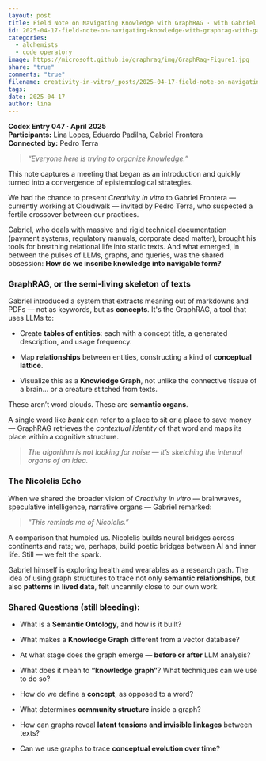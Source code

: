 ```yaml
---
layout: post
title: Field Note on Navigating Knowledge with GraphRAG · with Gabriel Frontera
id: 2025-04-17-field-note-on-navigating-knowledge-with-graphrag-with-gabriel-frontera.md
categories:
  - alchemists
  - code operatory
image: https://microsoft.github.io/graphrag/img/GraphRag-Figure1.jpg
share: "true"
comments: "true"
filename: creativity-in-vitro/_posts/2025-04-17-field-note-on-navigating-knowledge-with-graphrag-with-gabriel-frontera.md
tags: 
date: 2025-04-17
author: lina
---
```

**Codex Entry 047 · April 2025**  
**Participants:** Lina Lopes, Eduardo Padilha, Gabriel Frontera  
**Connected by:** Pedro Terra

> _“Everyone here is trying to organize knowledge.”_

This note captures a meeting that began as an introduction and quickly turned into a convergence of epistemological strategies.

We had the chance to present _Creativity in vitro_ to Gabriel Frontera — currently working at Cloudwalk — invited by Pedro Terra, who suspected a fertile crossover between our practices.

Gabriel, who deals with massive and rigid technical documentation (payment systems, regulatory manuals, corporate dead matter), brought his tools for breathing relational life into static texts. And what emerged, in between the pulses of LLMs, graphs, and queries, was the shared obsession: **How do we inscribe knowledge into navigable form?**

### **GraphRAG, or the semi-living skeleton of texts**

Gabriel introduced a system that extracts meaning out of markdowns and PDFs — not as keywords, but as **concepts**. It's the GraphRAG, a tool that uses LLMs to:

- Create **tables of entities**: each with a concept title, a generated description, and usage frequency.
    
- Map **relationships** between entities, constructing a kind of **conceptual lattice**.
    
- Visualize this as a **Knowledge Graph**, not unlike the connective tissue of a brain... or a creature stitched from texts.
    

These aren’t word clouds. These are **semantic organs**.

A single word like _bank_ can refer to a place to sit or a place to save money — GraphRAG retrieves the _contextual identity_ of that word and maps its place within a cognitive structure.

> _The algorithm is not looking for noise — it’s sketching the internal organs of an idea._

### **The Nicolelis Echo**

When we shared the broader vision of _Creativity in vitro_ — brainwaves, speculative intelligence, narrative organs — Gabriel remarked:

> _“This reminds me of Nicolelis.”_

A comparison that humbled us. Nicolelis builds neural bridges across continents and rats; we, perhaps, build poetic bridges between AI and inner life. Still — we felt the spark.

Gabriel himself is exploring health and wearables as a research path. The idea of using graph structures to trace not only **semantic relationships**, but also **patterns in lived data**, felt uncannily close to our own work.

### **Shared Questions (still bleeding):**

- What is a **Semantic Ontology**, and how is it built?
    
- What makes a **Knowledge Graph** different from a vector database?
    
- At what stage does the graph emerge — **before or after** LLM analysis?
    
- What does it mean to **“knowledge graph”**? What techniques can we use to do so?
    
- How do we define a **concept**, as opposed to a word?
    
- What determines **community structure** inside a graph?
    
- How can graphs reveal **latent tensions and invisible linkages** between texts?
    
- Can we use graphs to trace **conceptual evolution over time**?






